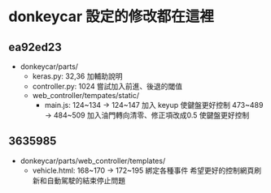 # donkeycar 設定的修改都在這裡
## ea92ed23
- donkeycar/parts/
  - keras.py: 32,36 加輔助說明
  - controller.py: 1024 嘗試加入前進、後退的閾值
  - web_controller/tempates/static/
    - main.js: 124~134 -> 124~147 加入 keyup 使鍵盤更好控制 473~489 -> 484~509 加入油門轉向清零、修正項改成0.5 使鍵盤更好控制
## 3635985
- donkeycar/parts/web_controller/templates/
  - vehicle.html: 168~170 -> 172~195 綁定各種事件 希望更好的控制網頁刷新和自動駕駛的結束停止問題